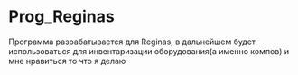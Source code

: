 # Prog_Reginas
Программа  разрабатывается для Reginas, в дальнейшем будет использоваться для инвентаризации оборудования(а именно компов) и мне нравиться то что я делаю
